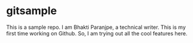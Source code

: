 # gitsample
This is a sample repo.
I am Bhakti Paranjpe, a technical writer. This is my first time working on Github. So, I am trying out all the cool features here. 
